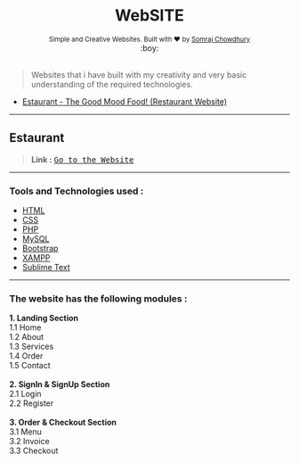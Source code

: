 <h1 align="center">WebSITE</h1>

<div align="center">
  <sub>Simple and Creative Websites. Built with ❤︎ by
  <a href="https://github.com/somrajchowdhury">Somraj Chowdhury</a> 
</div>
  
<div align="center">
  :boy:
</div><br>

> Websites that i have built with my creativity and very basic understanding of the required technologies.

- [Estaurant - The Good Mood Food! (Restaurant Website)](#estaurant)

---

## Estaurant

> **Link :** <kbd>[Go to the Website](http://www.restoesto.epizy.com)</kbd>

---

### Tools and Technologies used :

- [HTML](https://www.w3schools.com/html/)
- [CSS](https://www.w3schools.com/css/)
- [PHP](https://www.w3schools.com/php/)
- [MySQL](https://www.w3schools.com/sql/)
- [Bootstrap](https://getbootstrap.com/)
- [XAMPP](https://www.apachefriends.org/download.html)
- [Sublime Text](https://www.sublimetext.com/)

---

### The website has the following modules :

**1. Landing Section<br>**
  1.1 Home<br>
  1.2 About<br>
  1.3 Services<br>
  1.4 Order<br>
  1.5 Contact<br><br>
**2. SignIn & SignUp Section<br>**
  2.1 Login<br>
  2.2 Register<br><br>
**3. Order & Checkout Section<br>**
  3.1 Menu<br>
  3.2 Invoice<br>
  3.3 Checkout<br>
